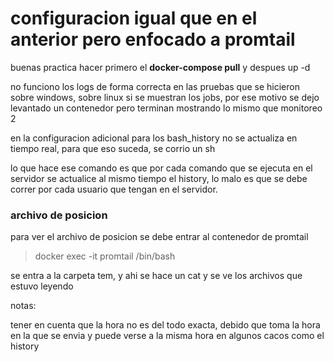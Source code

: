 

# configuracion igual que en el anterior pero enfocado a promtail

buenas practica hacer primero el **docker-compose pull** y despues up -d

no funciono los logs de forma correcta en las pruebas que se hicieron sobre windows, sobre linux si se muestran los jobs, por ese motivo se dejo levantado un contenedor pero terminan mostrando lo mismo que monitoreo 2


en la configuracion adicional para los bash_history no se actualiza en tiempo real, para que eso suceda, se corrio un sh

lo que hace ese comando es que por cada comando que se ejecuta en el servidor se actualice al mismo tiempo el history, lo malo es que se debe correr por cada usuario que tengan en el servidor. 

### archivo de posicion
para ver el archivo de posicion se debe entrar al contenedor de promtail 
>docker exec -it promtail /bin/bash

se entra a la carpeta tem, y ahi se hace un cat y se ve los archivos que estuvo leyendo


notas: 

tener en cuenta que la hora no es del todo exacta, debido que toma la hora en la que se envia y puede verse a la misma hora en algunos cacos como el history
